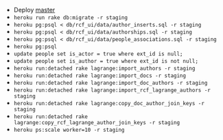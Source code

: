 - Deploy [master](https://github.com/mit-history/cfrp/commit/1a5db65e22c7a01e102fe77fe90f4afb4fc2a813)
- `heroku run rake db:migrate -r staging`
- `heroku pg:psql < db/rcf_ui/data/author_inserts.sql -r staging`
- `heroku pg:psql < db/rcf_ui/data/authorships.sql -r staging`
- `heroku pg:psql < db/rcf_ui/data/people_associations.sql -r staging`
- `heroku pg:psql`
- `update people set is_actor = true where ext_id is null;`
- `update people set is_author = true where ext_id is not null;`
- `heroku run:detached rake lagrange:import_authors -r staging`
- `heroku run:detached rake lagrange:import_docs -r staging`
- `heroku run:detached rake lagrange:import_doc_authors -r staging`
- `heroku run:detached rake lagrange:import_rcf_lagrange_authors -r staging`
- `heroku run:detached rake lagrange:copy_doc_author_join_keys -r staging`
- `heroku run:detached rake lagrange:copy_rcf_lagrange_author_join_keys -r staging`
- `heroku ps:scale worker=10 -r staging`
